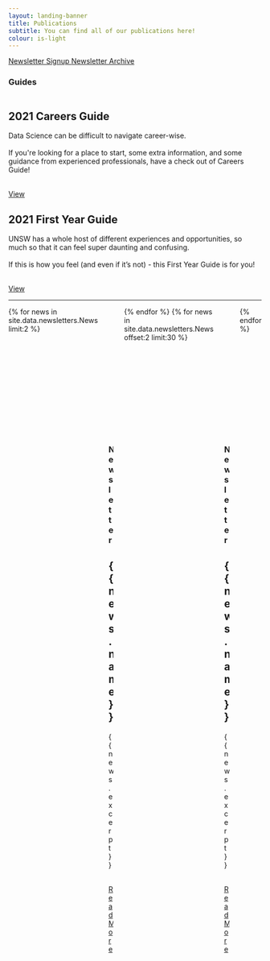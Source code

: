 ```yaml
---
layout: landing-banner
title: Publications
subtitle: You can find all of our publications here!
colour: is-light
---
```

  <!-- Introduction -->
   <nav class="navbar is-white">
        <div class="container">
            <div id="navMenu" class="navbar-menu">
                <div class="navbar-start">
                    <a class="navbar-item" href="/contact">
                      Newsletter Signup
                    </a>
                    <a class="navbar-item" href="https://us19.campaign-archive.com/home/?u=8dc568d0db37b26ed75ba4d94&id=01f8128da2" target="_blank"> 
                      Newsletter Archive
                    </a>
                </div>
            </div>
        </div>
    </nav>
  <div class="hero-body">
    <div class="container">
        <div class="columns">
          <div class="column is-10 is-offset-1">
            <div class="columns featured-post is-multiline">
              <div class="column is-12 post">
                <article class="columns featured">
                  <h3 class="heading post-category">Guides</h3>
                  <div class="column is-6 featured-content va centered"> 
                    <h1 class="title post-title">2021 Careers Guide</h1>
                      <p class="post-excerpt">
                      Data Science can be difficult to navigate career-wise. 
                      <br><br>
                      If you're looking for a place to start, some extra information, and some guidance 
                      from experienced professionals, have a check out of Careers Guide!
                      </p>
                      <br>
                      <a href="careers-guide" class="button is-info">View</a>
                      <br>
                  </div>
                  <div class="column is-6 featured-content va centered">
                    <div>
                      <h1 class="title post-title">2021 First Year Guide</h1>
                      <p class="post-excerpt">UNSW has a whole host of different experiences and opportunities, 
                        so much so that it can feel super daunting and confusing. <br><br> If this is how you feel (and even if it’s not) 
                        - this First Year Guide is for you! </p>
                      <br>
                      <a href="first-year-guide" class="button is-info">View</a>
                      <br> 
                    </div>
                  </div>
                </article>
              </div>
            </div>
            <hr>
            <div class="columns is-multiline">
              {% for news in site.data.newsletters.News limit:2 %}
              <div class="column post is-6">
                <article class="columns is-multiline">
                  <div class="column is-12 post-img">
                    <figure class="image is-16by9">
                      <img src="{{ news.image }}" alt="Featured Image">
                    </figure>
                  </div>
                  <div class="column is-12 featured-content ">
                    <h3 class="heading post-category">Newsletter</h3>
                    <h1 class="title post-title">{{ news.name }} </h1>
                    <p class="post-excerpt"> {{ news.excerpt }} </p>
                    <br>
                    <a href="{{ news.link }}" target="_blank" class="button is-info">Read More</a>
                  </div>
                </article>
              </div>
              {% endfor %}
              {% for news in site.data.newsletters.News offset:2 limit:30 %}
              <div class="column post is-4">
                <article class="columns is-multiline">
                  <div class="column is-12 post-img">
                    <figure class="image is-16by9">
                      <img src="{{ news.image }}" alt="Featured Image">
                    </figure>
                  </div>
                  <div class="column is-12 featured-content ">
                    <h3 class="heading post-category">Newsletter</h3>
                    <h1 class="title post-title">{{ news.name }}</h1>
                    <p class="post-excerpt">{{ news.excerpt }} <br> </p>
                    <br>
                    <a href="{{ news.link }}" target="_blank" class="button is-info">Read More</a>
                  </div>
                </article>
              </div>
              {% endfor %}
            </div>
          </div>
        </div>
    </div>
  </div>